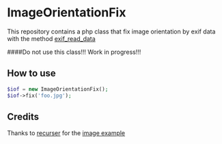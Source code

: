 ImageOrientationFix
===================

This repository contains a php class that fix image orientation by exif data with the method [exif_read_data](http://it2.php.net/manual/en/function.exif-read-data.php)

####Do not use this class!!! Work in progress!!!



## How to use

```php
$iof = new ImageOrientationFix();
$iof->fix('foo.jpg');
```


## Credits

Thanks to [recurser](https://github.com/recurser) for the [image example](https://github.com/recurser/exif-orientation-examples)

